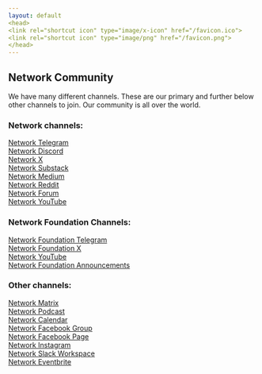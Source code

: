 ```yaml
---
layout: default
<head>
<link rel="shortcut icon" type="image/x-icon" href="/favicon.ico">
<link rel="shortcut icon" type="image/png" href="/favicon.png">
</head>
---
```

## Network Community
We have many different channels. These are our primary and further below other channels to join. Our community is all over the world.

### Network channels:
<a href="https://t.me/networkx" target="_blank">Network Telegram</a>
<br>
<a href="https://discord.gg/sCtK6YK" target="_blank">Network Discord</a>
<br>
<a href="https://twitter.com/netxork" target="_blank">Network X</a>
<br>
<a href="https://network.substack.com" target="_blank">Network Substack</a>
<br>
<a href="https://network.medium.com" target="_blank">Network Medium</a>
<br>
<a href="https://reddit.com/r/netxork" target="_blank">Network Reddit</a>
<br>
<a href="https://forum.network.foundation" target="_blank">Network Forum</a>
<br>
<a href="https://www.youtube.com/@netxork" target="_blank">Network YouTube</a>
<br>

### Network Foundation Channels:
<a href="https://t.me/networkfoundation" target="_blank">Network Foundation Telegram</a>
<br>
<a href="https://twitter.com/networkfdn" target="_blank">Network Foundation X</a>
<br>
<a href="https://www.youtube.com/@networkfdn" target="_blank">Network YouTube</a>
<br>
<a href="https://t.me/networkfdn" target="_blank">Network Foundation Announcements</a>
<br>


### Other channels:
<a href="https://matrix.to/#/!XNSlHnqIwCumTmcAhm:matrix.org" target="_blank">Network Matrix</a>
<br>
<a href="https://anchor.fm/networkfund" target="_blank">Network Podcast</a>
<br>
<a href="https://calendar.google.com/calendar/u/0?cid=dG9kcTBvdGt2YzF1MXM5dG9kOTIxN3FzdWNAZ3JvdXAuY2FsZW5kYXIuZ29vZ2xlLmNvbQ" target="_blank">Network Calendar</a>
<br>
<a href="https://facebook.com/groups/netxork" target="_blank">Network Facebook Group</a>
<br>
<a href="https://facebook.com/netxork" target="_blank">Network Facebook Page</a>
<br>
<a href="https://instagram.com/netxork" target="_blank">Network Instagram</a>
<br>
<a href="https://netxork.slack.com" target="_blank">Network Slack Workspace</a>
<br>
<a href="https://netxork.eventbrite.com" target="_blank">Network Eventbrite</a>
<br>







